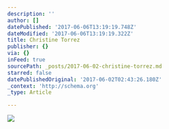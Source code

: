 ```yaml
---
description: ''
author: []
datePublished: '2017-06-06T13:19:19.748Z'
dateModified: '2017-06-06T13:19:19.322Z'
title: Christine Torrez
publisher: {}
via: {}
inFeed: true
sourcePath: _posts/2017-06-02-christine-torrez.md
starred: false
datePublishedOriginal: '2017-06-02T02:43:26.180Z'
_context: 'http://schema.org'
_type: Article

---
```

![](https://imgflo.herokuapp.com/graph/2b2431f8e7ba7b0/22270177bc9f608b81e9f911d97702b4/croprotate.jpg?cropheight=1858&cropwidth=2384&degrees=0&input=https%3A%2F%2Fthe-grid-user-content.s3-us-west-2.amazonaws.com%2F1c7a165b-814d-49a4-a585-4b3f922e6d39.jpg&x=0&y=0)